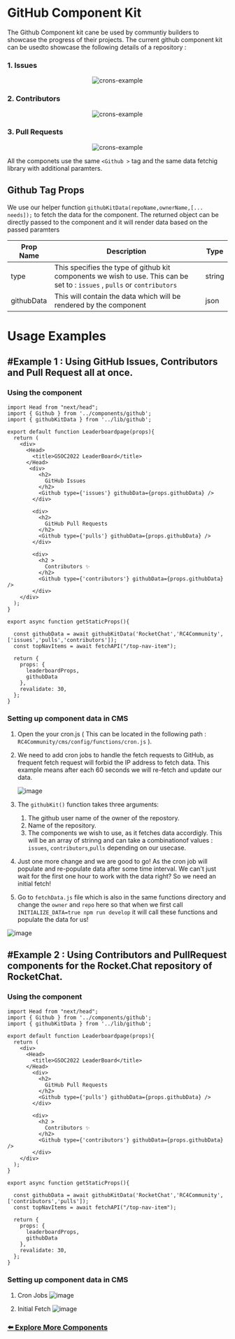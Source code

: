 # GitHub Component Kit

The Github Component kit cane be used by communtiy builders to showcase the progress of their projects. The current github component kit can be usedto showcase the following details of a repository : 

### 1. Issues

<p align="center" width="100%">
  <img alt="crons-example" src="https://user-images.githubusercontent.com/70485812/158072201-55ec7fbc-ecfe-4509-8b51-0b057d608bc3.png">
</p>

### 2. Contributors

<p align="center" width="100%">
  <img alt="crons-example" src="https://user-images.githubusercontent.com/73601258/152670586-1ec2b0cd-d51c-4bc4-97f3-3717bbcce162.png">
</p>
	
### 3. Pull Requests

<p align="center" width="100%">
  <img alt="crons-example" src="https://user-images.githubusercontent.com/70485812/158072226-bb39ded5-bdd6-4c23-ac89-cb6f6a742c18.png">
</p>



All the componets use the same `<Github >` tag and the same data fetchig library with additional paramters.

## Github Tag Props

We use our helper function `githubKitData(repoName,ownerName,[... needs]);` to fetch the data for the component. The returned object can be directly passed to the component and it will render data based on the passed paramters

| Prop Name     | Description                | Type  |
| ------------- |------------------------- | -----|
| type  | This specifies the type of github kit components we wish to use. This can be set to : `issues` , `pulls` or `contributors`  | string |
| githubData     | This will contain the data which will be rendered by the component      |   json |

# Usage Examples

## #Example 1 : Using GitHub Issues, Contributors and Pull Request all at once.

### Using the component

```
import Head from "next/head";
import { Github } from '../components/github';
import { githubKitData } from '../lib/github';

export default function Leaderboardpage(props){
  return (
    <div>
      <Head>
        <title>GSOC2022 LeaderBoard</title>
      </Head>
       <div>
          <h2>
            GitHub Issues
          </h2>
          <Github type={'issues'} githubData={props.githubData} />
        </div>
        
        <div>
          <h2>
            GitHub Pull Requests
          </h2>
          <Github type={'pulls'} githubData={props.githubData} />
        </div>

        <div>
          <h2 >
            Contributors ✨
          </h2>
          <Github type={'contributors'} githubData={props.githubData} />
        </div>
    </div>  
  );
}

export async function getStaticProps(){
  
  const githubData = await githubKitData('RocketChat','RC4Community',['issues','pulls','contributors']);
  const topNavItems = await fetchAPI("/top-nav-item");

  return {
    props: {
      leaderboardProps,
      githubData
    },
    revalidate: 30,
  };
}
```

### Setting up component data in CMS

1. Open the your cron.js ( This can be located in the following path : `RC4Community/cms/config/functions/cron.js` ).
2. We need to add cron jobs to handle the fetch requests to GitHub, as frequent fetch request will forbid the IP address to fetch data.
   This example means after each 60 seconds we will re-fetch and update our data.
   
   ![image](https://user-images.githubusercontent.com/70485812/158072721-744b2475-7310-46f2-a3de-0f166bf72324.png)
   
3. The `githubKit()` function takes three arguments:
	1. The github user name of the owner of the repostory.
	2. Name of the repository.
	3. The components we wish to use, as it fetches data accordigly. This will be an array of strinng and can take a combinationof values : `issues`, `contributors`,`pulls` depending on our usecase.

4. Just one more change and we are good to go! As the cron job will populate and re-populate data after some time interval. We can't just wait for the first one hour to work with the data right? So we need an initial fetch!

5. Go to `fetchData.js` file which is also in the same functions directory and change the `owner` and `repo` here so that when we first call `INITIALIZE_DATA=true npm run develop` it will call these functions and populate the data for us!

![image](https://user-images.githubusercontent.com/70485812/158073123-6c637835-fc06-46f8-a279-af7003002ae6.png)

## #Example 2 : Using Contributors and PullRequest components for the Rocket.Chat repository of RocketChat.

### Using the component

```
import Head from "next/head";
import { Github } from '../components/github';
import { githubKitData } from '../lib/github';

export default function Leaderboardpage(props){
  return (
    <div>
      <Head>
        <title>GSOC2022 LeaderBoard</title>
      </Head>
        <div>
          <h2>
            GitHub Pull Requests
          </h2>
          <Github type={'pulls'} githubData={props.githubData} />
        </div>

        <div>
          <h2 >
            Contributors ✨
          </h2>
          <Github type={'contributors'} githubData={props.githubData} />
        </div>
    </div>  
  );
}

export async function getStaticProps(){
  
  const githubData = await githubKitData('RocketChat','RC4Community',['contributors','pulls']);
  const topNavItems = await fetchAPI("/top-nav-item");

  return {
    props: {
      leaderboardProps,
      githubData
    },
    revalidate: 30,
  };
}
```

### Setting up component data in CMS


1. Cron Jobs ![image](https://user-images.githubusercontent.com/70485812/158073275-873f47dc-02ff-4998-83e9-71b5b83ff7b4.png)
   
2. Initial Fetch ![image](https://user-images.githubusercontent.com/70485812/158073303-054200ed-a6c9-4f15-b527-9e35ba2ac314.png)




### <a href="../">:arrow_left: Explore More Components</a>